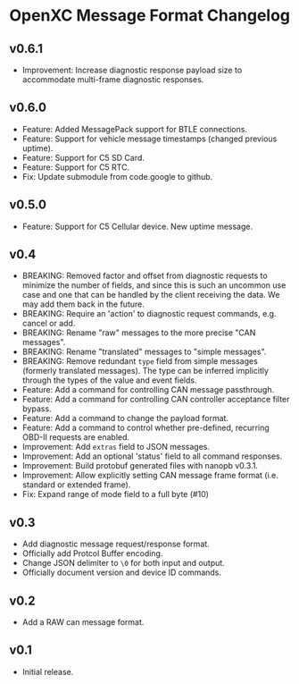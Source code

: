 # OpenXC Message Format Changelog

## v0.6.1

* Improvement: Increase diagnostic response payload size to accommodate
  multi-frame diagnostic responses.

## v0.6.0

* Feature: Added MessagePack support for BTLE connections.
* Feature: Support for vehicle message timestamps (changed previous uptime).
* Feature: Support for C5 SD Card.
* Feature: Support for C5 RTC.
* Fix: Update submodule from code.google to github.

## v0.5.0

* Feature: Support for C5 Cellular device. New uptime message.

## v0.4

* BREAKING: Removed factor and offset from diagnostic requests to minimize the number of
  fields, and since this is such an uncommon use case and one that can be
  handled by the client receiving the data. We may add them back in the future.
* BREAKING: Require an 'action' to diagnostic request commands, e.g. cancel or add.
* BREAKING: Rename "raw" messages to the more precise "CAN messages".
* BREAKING: Rename "translated" messages to "simple messages".
* BREAKING: Remove redundant `type` field from simple messages (formerly
  translated messages). The type can be inferred implicitly through the types of
  the value and event fields.
* Feature: Add a command for controlling CAN message passthrough.
* Feature: Add a command for controlling CAN controller acceptance filter bypass.
* Feature: Add a command to change the payload format.
* Feature: Add a command to control whether pre-defined, recurring OBD-II
  requests are enabled.
* Improvement: Add `extras` field to JSON messages.
* Improvement: Add an optional 'status' field to all command responses.
* Improvement: Build protobuf generated files with nanopb v0.3.1.
* Improvement: Allow explicitly setting CAN message frame format (i.e. standard
  or extended frame).
* Fix: Expand range of mode field to a full byte (#10)

## v0.3

* Add diagnostic message request/response format.
* Officially add Protcol Buffer encoding.
* Change JSON delimiter to ```\0``` for both input and output.
* Officially document version and device ID commands.

## v0.2

* Add a RAW can message format.

## v0.1

* Initial release.
